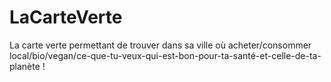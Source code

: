 # LaCarteVerte
La carte verte permettant de trouver dans sa ville où acheter/consommer local/bio/vegan/ce-que-tu-veux-qui-est-bon-pour-ta-santé-et-celle-de-ta-planète !

